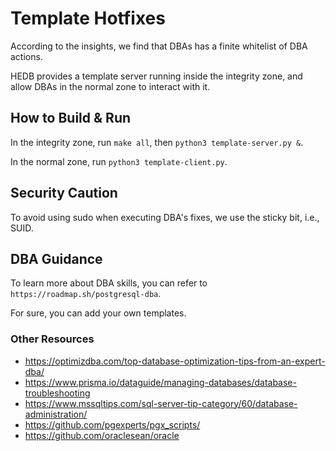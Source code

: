 # Template Hotfixes

According to the insights, we find that DBAs has a finite whitelist of DBA actions.

HEDB provides a template server running inside the integrity zone, and allow DBAs in the normal zone to interact with it.

## How to Build & Run

In the integrity zone, run `make all`, then `python3 template-server.py &`.

In the normal zone, run `python3 template-client.py`.

## Security Caution

To avoid using sudo when executing DBA's fixes, we use the sticky bit, i.e., SUID.

## DBA Guidance

To learn more about DBA skills, you can refer to `https://roadmap.sh/postgresql-dba`.

For sure, you can add your own templates.

### Other Resources

- https://optimizdba.com/top-database-optimization-tips-from-an-expert-dba/
- https://www.prisma.io/dataguide/managing-databases/database-troubleshooting
- https://www.mssqltips.com/sql-server-tip-category/60/database-administration/
- https://github.com/pgexperts/pgx_scripts/
- https://github.com/oraclesean/oracle
